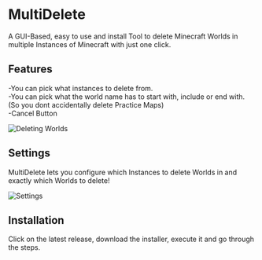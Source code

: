# MultiDelete
A GUI-Based, easy to use and install Tool to delete Minecraft Worlds in multiple Instances of Minecraft with just one click.

## Features
-You can pick what instances to delete from.  
-You can pick what the world name has to start with, include or end with. (So you dont accidentally delete Practice Maps)  
-Cancel Button

![Deleting Worlds](https://user-images.githubusercontent.com/107059342/177053350-293e1eaa-a499-49c4-a5c5-41f73faddfa3.png)

## Settings
MultiDelete lets you configure which Instances to delete Worlds in and exactly which Worlds to delete!

![Settings](https://user-images.githubusercontent.com/107059342/181011933-f28e61a1-2950-470b-ba41-44d0dd78e1de.png)

## Installation
Click on the latest release, download the installer, execute it and go through the steps.
